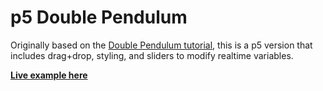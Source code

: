 # p5 Double Pendulum

Originally based on the [Double Pendulum tutorial](http://thecodingtrain.com/CodingChallenges/93-double-pendulum.html), this is a p5 version that includes drag+drop, styling, and sliders to modify realtime variables.

**[Live example here](https://donwilson.github.io/p5-double-pendulum/)**